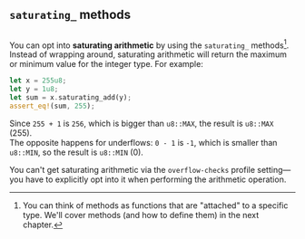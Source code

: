 ## `saturating_` methods
##

You can opt into **saturating arithmetic** by using the `saturating_` methods[^method].\
Instead of wrapping around, saturating arithmetic will return the maximum or minimum value for the integer type.
For example:

```rust
let x = 255u8;
let y = 1u8;
let sum = x.saturating_add(y);
assert_eq!(sum, 255);
```

Since `255 + 1` is `256`, which is bigger than `u8::MAX`, the result is `u8::MAX` (255).\
The opposite happens for underflows: `0 - 1` is `-1`, which is smaller than `u8::MIN`, so the result is `u8::MIN` (0).

You can't get saturating arithmetic via the `overflow-checks` profile setting—you have to explicitly opt into it
when performing the arithmetic operation.

[^method]: You can think of methods as functions that are "attached" to a specific type.
We'll cover methods (and how to define them) in the next chapter.
